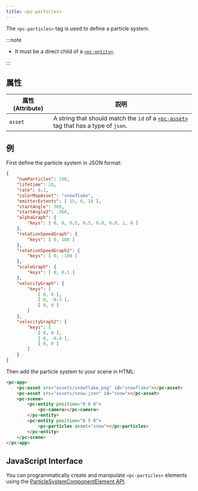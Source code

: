 ```yaml
---
title: <pc-particles>
---
```


The `<pc-particles>` tag is used to define a particle system.

:::note

* It must be a direct child of a [`<pc-entity>`](../pc-entity).

:::

## 属性

| 属性 (Attribute) | 説明 |
| --- | --- |
| `asset` | A string that should match the `id` of a [`<pc-asset>`](../pc-asset) tag that has a type of `json`. |

## 例

First define the particle system in JSON format:

```json title="snow.json"
{
    "numParticles": 100,
    "lifetime": 10,
    "rate": 0.1,
    "colorMapAsset": "snowflake",
    "emitterExtents": [ 15, 0, 10 ],
    "startAngle": 360,
    "startAngle2": -360,
    "alphaGraph": {
        "keys": [ 0, 0, 0.5, 0.5, 0.9, 0.9, 1, 0 ]
    },
    "rotationSpeedGraph": {
        "keys": [ 0, 100 ]
    },
    "rotationSpeedGraph2": {
        "keys": [ 0, -100 ]
    },
    "scaleGraph": {
        "keys": [ 0, 0.1 ]
    },
    "velocityGraph": {
        "keys": [
            [ 0, 0 ],
            [ 0, -0.7 ],
            [ 0, 0 ]
        ]
    },
    "velocityGraph2": {
        "keys": [
            [ 0, 0 ],
            [ 0, -0.4 ],
            [ 0, 0 ]
        ]
    }
}
```

Then add the particle system to your scene in HTML:

```html
<pc-app>
    <pc-asset src="assets/snowflake.png" id="snowflake"></pc-asset>
    <pc-asset src="assets/snow.json" id="snow"></pc-asset>
    <pc-scene>
        <pc-entity position="0 0 8">
            <pc-camera></pc-camera>
        </pc-entity>
        <pc-entity position="0 5 0">
            <pc-particles asset="snow"></pc-particles>
        </pc-entity>
    </pc-scene>
</pc-app>
```

## JavaScript Interface

You can programmatically create and manipulate `<pc-particles>` elements using the [ParticleSystemComponentElement API](https://api.playcanvas.com/classes/EngineWebComponents.ParticleSystemComponentElement.html).
